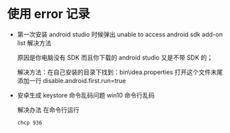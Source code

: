 # 使用 error 记录

- 第一次安装 android studio 时候弹出 unable to access android sdk add-on list 解决方法

  原因是你电脑没有 SDK 而且你下载的 android studio 又是不带 SDK 的；

  解决方法：在自己安装的目录下找到：bin\idea.properties 打开这个文件末尾添加一行 disable.android.first.run=true

- 安卓生成 keystore 命令乱码问题 win10 命令行乱码

  解决办法 在命令行运行

  `chcp 936`
